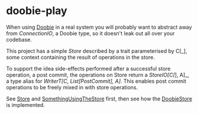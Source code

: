 # doobie-play

When using [Doobie](https://github.com/tpolecat/doobie) in a real system you will probably want to
abstract away from _ConnectionIO_, a Doobie type, so it
doesn't leak out all over your codebase.

This project has a simple _Store_ described by a trait
parameterised by C[_], some context containing the result
of operations in the store.

To support the idea side-effects performed after a
successful store operation, a post commit, the operations
on Store return a _StoreIO[C[_], A]_, a type alias for
_WriterT[C, List[PostCommit], A]_. This enables post commit
operations to be freely mixed in with store operations. 

See [Store](src/main/scala/org/channing/Store.scala) and [SomethingUsingTheStore](src/main/scala/org/channing/SomethingUsingTheStore.scala) first, then see how
the [DoobieStore](src/main/scala/org/channing/DoobieStore.scala) is implemented.
